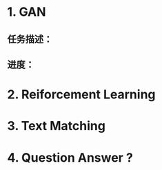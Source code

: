 # 1. GAN

## 任务描述：

## 进度：

# 2. Reiforcement Learning

# 3. Text Matching

# 4. Question Answer ? 
